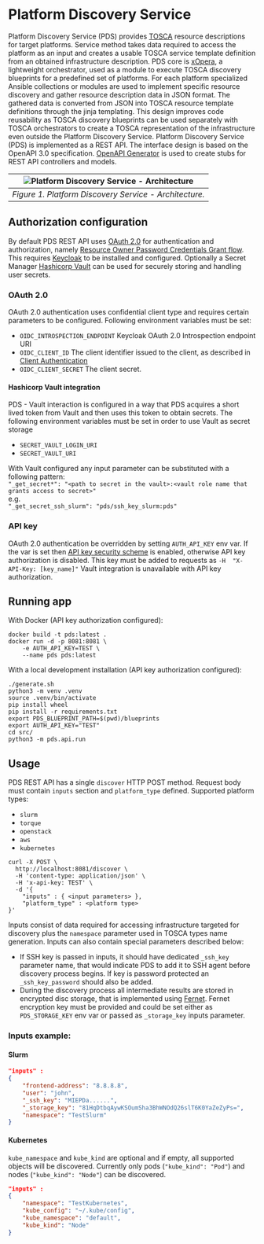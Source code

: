 # Platform Discovery Service 
Platform Discovery Service (PDS) provides [TOSCA](https://docs.oasis-open.org/tosca/TOSCA/v2.0/TOSCA-v2.0.html) resource descriptions for target platforms. Service method takes data required to access the platform as an input and creates a usable TOSCA service template definition from an obtained infrastructure description. PDS core is [xOpera](https://github.com/xlab-si/xopera-opera), a lightweight orchestrator, used as a module to execute TOSCA discovery blueprints for a predefined set of platforms. For each platform specialized Ansible collections or modules are used to implement specific resource discovery and gather resource description data in JSON format. The gathered data is converted from JSON into TOSCA resource template definitions through the jinja templating. This design improves code reusability as TOSCA discovery blueprints can be used separately with TOSCA orchestrators to create a TOSCA representation of the infrastructure even outside the Platform Discovery Service. 
Platform Discovery Service (PDS) is implemented as a REST API. The interface design is based on the OpenAPI 3.0 specification. [OpenAPI Generator](https://github.com/OpenAPITools/openapi-generator) is used to create stubs for REST API controllers and models. 

| ![Platform Discovery Service - Architecture](https://user-images.githubusercontent.com/54895612/108510799-419c1480-72bf-11eb-889c-6dcb6890ea61.png) | 
|:--:| 
| *Figure 1. Platform Discovery Service - Architecture.* |


## Authorization configuration
By default PDS REST API uses [OAuth 2.0](https://tools.ietf.org/html/rfc6750) for authentication and authorization, namely [Resource Owner Password Credentials Grant flow](https://tools.ietf.org/html/rfc6749#section-4.3). This requires [Keycloak](https://www.keycloak.org/) to be installed and configured. Optionally a Secret Manager [Hashicorp Vault](https://www.vaultproject.io/) can be used for securely storing and handling user secrets. 
### OAuth 2.0 
OAuth 2.0 authentication uses confidential client type and requires certain parameters to be configured. Following environment variables must be set:
- `OIDC_INTROSPECTION_ENDPOINT` Keycloak OAuth 2.0 Introspection endpoint URI
- `OIDC_CLIENT_ID` The client identifier issued to the client, as described in [Client Authentication](https://tools.ietf.org/html/rfc6749#section-2.3)
- `OIDC_CLIENT_SECRET` The client secret.
#### Hashicorp Vault integration
PDS - Vault interaction is configured in a way that PDS acquires a short lived token from Vault and then uses this token to obtain secrets. The following environment variables must be set in order to use Vault as secret storage
- `SECRET_VAULT_LOGIN_URI`
- `SECRET_VAULT_URI`

With Vault configured any input parameter can be substituted with a following pattern:\
`"_get_secret*": "<path to secret in the vault>:<vault role name that grants access to secret>"`\
e.g.\
`"_get_secret_ssh_slurm": "pds/ssh_key_slurm:pds"`
### API key 
OAuth 2.0 authentication be overridden by setting `AUTH_API_KEY` env var. If the var is set then [API key security scheme](https://swagger.io/docs/specification/authentication/api-keys/) is enabled, otherwise API key authorization is disabled.
This key must be added to requests as `-H  "X-API-Key: [key_name]"`
Vault integration is unavailable with API key authorization.
## Running app
With Docker (API key authorization configured):

```shell script
docker build -t pds:latest .
docker run -d -p 8081:8081 \
    -e AUTH_API_KEY=TEST \
    --name pds pds:latest
```

With a local development installation (API key authorization configured):

```shell script
./generate.sh
python3 -m venv .venv
source .venv/bin/activate
pip install wheel
pip install -r requirements.txt
export PDS_BLUEPRINT_PATH=$(pwd)/blueprints
export AUTH_API_KEY="TEST"
cd src/
python3 -m pds.api.run
```
## Usage
PDS REST API has a single `discover` HTTP POST method. Request body must contain `inputs` section and `platform_type` defined.
Supported platform types:
- `slurm`
- `torque`
- `openstack`
- `aws` 
- `kubernetes` 
```shell script
curl -X POST \
  http://localhost:8081/discover \
  -H 'content-type: application/json' \
  -H 'x-api-key: TEST' \
  -d '{
    "inputs" : { <input parameters> },
    "platform_type" : <platform type>
}'
```
Inputs consist of data required for accessing infrastructure targeted for discovery plus the `namespace` parameter used in TOSCA types name generation. Inputs can also contain special parameters described below:

- If SSH key is passed in inputs, it should have dedicated `_ssh_key` parameter name, that would indicate PDS to add it to SSH agent before discovery process begins. If key is password protected an `_ssh_key_password` should also be added.
- During the discovery process all intermediate results are stored in encrypted disc storage, that is implemented using [Fernet](https://cryptography.io/en/latest/fernet.html). Fernet encryption key must be provided and could be set either as `PDS_STORAGE_KEY` env var or passed as `_storage_key` inputs parameter.

### Inputs example:

#### Slurm

```json
"inputs" : 
{
    "frontend-address": "8.8.8.8",
    "user": "john",
    "_ssh_key": "MIEPDa......",
    "_storage_key": "81HqDtbqAywKSOumSha3BhWNOdQ26slT6K0YaZeZyPs=",
    "namespace": "TestSlurm"    	
}
```  

#### Kubernetes

`kube_namespace` and `kube_kind` are optional and if empty, all supported objects will be discovered. Currently only pods (`"kube_kind": "Pod"`) and nodes (`"kube_kind": "Node"`) can be discovered.

```json
"inputs" : 
{
    "namespace": "TestKubernetes",
    "kube_config": "~/.kube/config",
    "kube_namespace": "default",
    "kube_kind": "Node"    
}
```  